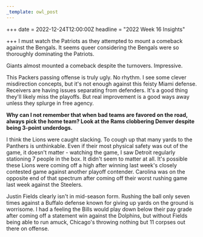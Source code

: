 ```yaml
---
_template: owl_post
---
```


+++
date = 2022-12-24T12:00:00Z
headline = "2022 Week 16 Insights"

+++
I must watch the Patriots as they attempted to mount a comeback against the Bengals. It seems queer considering the Bengals were so thoroughly dominating the Patriots.

Giants almost mounted a comeback despite the turnovers. Impressive.

This Packers passing offense is truly ugly. No rhythm. I see some clever misdirection concepts, but it's not enough against this feisty Miami defense. Receivers are having issues separating from defenders. It's a good thing they'll likely miss the playoffs. But real improvement is a good ways away unless they splurge in free agency.

**Why can I not remember that when bad teams are favored on the road, always pick the home team? Look at the Rams clobbering Denver despite being 3-point underdogs.**

I think the Lions were caught slacking. To cough up that many yards to the Panthers is unthinkable. Even if their most physical safety was out of the game, it doesn't matter - watching the game, I saw Detroit regularly stationing 7 people in the box. It didn't seem to matter at all. It's possible these Lions were coming off a high after winning last week's closely contested game against another playoff contender. Carolina was on the opposite end of that spectrum after coming off their worst rushing game last week against the Steelers.

Justin Fields clearly isn't in mid-season form. Rushing the ball only seven times against a Buffalo defense known for giving up yards on the ground is worrisome. I had a feeling the Bills would play down below their pay grade after coming off a statement win against the Dolphins, but without Fields being able to run amuck, Chicago's throwing nothing but 11 corpses out there on offense.
